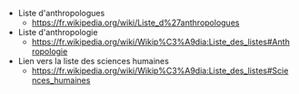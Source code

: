 * Liste d'anthropologues
    * https://fr.wikipedia.org/wiki/Liste_d%27anthropologues
* Liste d'anthropologie
    *  https://fr.wikipedia.org/wiki/Wikip%C3%A9dia:Liste_des_listes#Anthropologie
* Lien vers la liste des sciences humaines
    * https://fr.wikipedia.org/wiki/Wikip%C3%A9dia:Liste_des_listes#Sciences_humaines